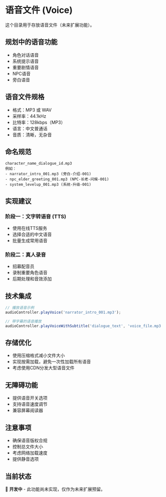 # 语音文件 (Voice)

这个目录用于存放语音文件（未来扩展功能）。

## 规划中的语音功能

- 角色对话语音
- 系统提示语音
- 重要剧情语音
- NPC语音
- 旁白语音

## 语音文件规格

- 格式：MP3 或 WAV
- 采样率：44.1kHz
- 比特率：128kbps（MP3）
- 语言：中文普通话
- 音质：清晰，无杂音

## 命名规范

```
character_name_dialogue_id.mp3
例如：
- narrator_intro_001.mp3 (旁白-介绍-001)
- npc_elder_greeting_001.mp3 (NPC-长老-问候-001)
- system_levelup_001.mp3 (系统-升级-001)
```

## 实现建议

### 阶段一：文字转语音 (TTS)
- 使用在线TTS服务
- 选择合适的中文语音
- 批量生成常用语音

### 阶段二：真人录音
- 招募配音员
- 录制重要角色语音
- 后期处理和音效添加

## 技术集成

```javascript
// 播放语音示例
audioController.playVoice('narrator_intro_001.mp3');

// 带字幕的语音播放
audioController.playVoiceWithSubtitle('dialogue_text', 'voice_file.mp3');
```

## 存储优化

- 使用压缩格式减小文件大小
- 实现按需加载，避免一次性加载所有语音
- 考虑使用CDN分发大型语音文件

## 无障碍功能

- 提供语音开关选项
- 支持语音速度调节
- 兼容屏幕阅读器

## 注意事项

- 确保语音版权合规
- 控制总文件大小
- 考虑网络加载速度
- 提供静音选项

## 当前状态

🚧 **开发中** - 此功能尚未实现，仅作为未来扩展预留。
